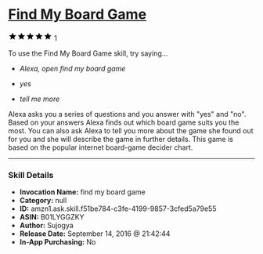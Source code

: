 # [Find My Board Game](http://alexa.amazon.com/#skills/amzn1.ask.skill.f51be784-c3fe-4199-9857-3cfed5a79e55)
![5 stars](../../images/ic_star_black_18dp_1x.png)![5 stars](../../images/ic_star_black_18dp_1x.png)![5 stars](../../images/ic_star_black_18dp_1x.png)![5 stars](../../images/ic_star_black_18dp_1x.png)![5 stars](../../images/ic_star_black_18dp_1x.png) 1

To use the Find My Board Game skill, try saying...

* *Alexa, open find my board game*

* *yes*

* *tell me more*

Alexa asks you a series of questions and you answer with "yes" and "no". Based on your answers Alexa finds out which board game suits you the most. You can also ask Alexa to tell you more about the game she found out for you and she will describe the game in further details. This game is based on the popular internet board-game decider chart.

***

### Skill Details

* **Invocation Name:** find my board game
* **Category:** null
* **ID:** amzn1.ask.skill.f51be784-c3fe-4199-9857-3cfed5a79e55
* **ASIN:** B01LYGGZKY
* **Author:** Sujogya
* **Release Date:** September 14, 2016 @ 21:42:44
* **In-App Purchasing:** No
